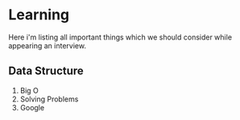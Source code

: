 # Learning
Here i'm listing all important things which we should consider while appearing an interview.

## Data Structure
1. Big O
2. Solving Problems
3. Google
